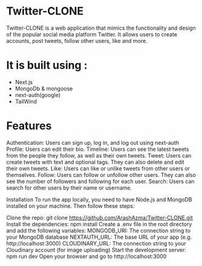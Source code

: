 
# Twitter-CLONE
Twitter-CLONE is a web application that mimics the functionality and design of the popular social media platform Twitter.  It allows users to create accounts, post tweets, follow other users, like and more.
# It is built using :
- Next.js
- MongoDb & mongoose
- next-auth(google)
- TailWind

# Features
Authentication: Users can sign up, log in, and log out using next-auth
Profile: Users can edit their bio.
Timeline: Users can see the latest tweets from the people they follow, as well as their own tweets.
Tweet: Users can create tweets with text and optional tags. They can also delete and edit their own tweets.
Like: Users can like or unlike tweets from other users or themselves.
Follow: Users can follow or unfollow other users. They can also see the number of followers and following for each user.
Search: Users can search for other users by their name or username.

Installation
To run the app locally, you need to have Node.js and MongoDB installed on your machine. Then follow these steps:

Clone the repo: git clone https://github.com/ArashAzma/Twitter-CLONE.git
Install the dependencies: npm install
Create a .env file in the root directory and add the following variables:
MONGODB_URI: The connection string to your MongoDB database
NEXTAUTH_URL: The base URL of your app (e.g. http://localhost:3000)
CLOUDINARY_URL: The connection string to your Cloudinary account (for image uploading)
Start the development server: npm run dev
Open your browser and go to http://localhost:3000


